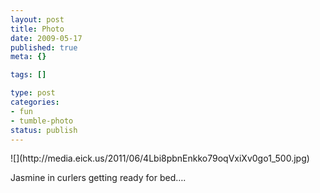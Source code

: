 ```yaml
--- 
layout: post
title: Photo
date: 2009-05-17
published: true
meta: {}

tags: []

type: post
categories: 
- fun
- tumble-photo
status: publish
---
```

<div class="figure">            ![](http://media.eick.us/2011/06/4Lbi8pbnEnkko79oqVxiXv0go1_500.jpg)        </div>

Jasmine in curlers getting ready for bed….

